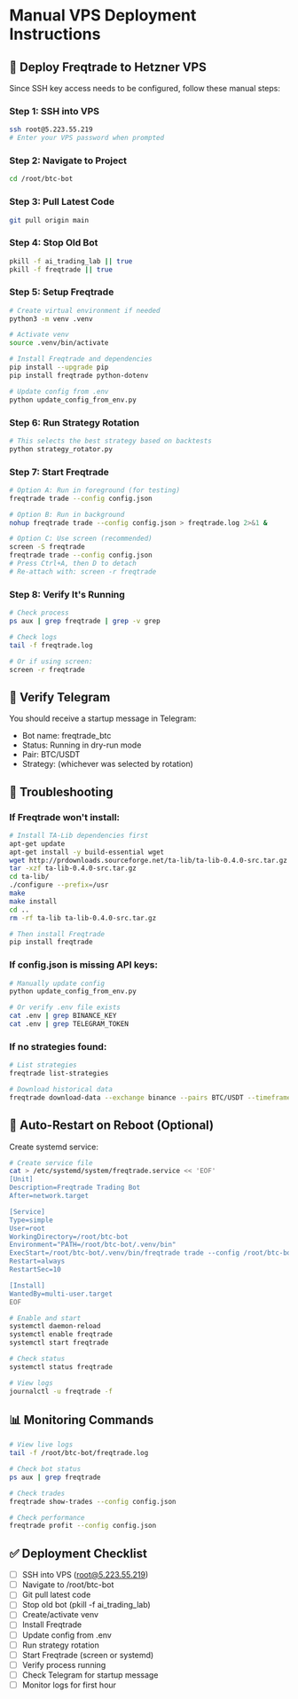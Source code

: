 # Manual VPS Deployment Instructions

## 🚀 Deploy Freqtrade to Hetzner VPS

Since SSH key access needs to be configured, follow these manual steps:

### Step 1: SSH into VPS
```bash
ssh root@5.223.55.219
# Enter your VPS password when prompted
```

### Step 2: Navigate to Project
```bash
cd /root/btc-bot
```

### Step 3: Pull Latest Code
```bash
git pull origin main
```

### Step 4: Stop Old Bot
```bash
pkill -f ai_trading_lab || true
pkill -f freqtrade || true
```

### Step 5: Setup Freqtrade
```bash
# Create virtual environment if needed
python3 -m venv .venv

# Activate venv
source .venv/bin/activate

# Install Freqtrade and dependencies
pip install --upgrade pip
pip install freqtrade python-dotenv

# Update config from .env
python update_config_from_env.py
```

### Step 6: Run Strategy Rotation
```bash
# This selects the best strategy based on backtests
python strategy_rotator.py
```

### Step 7: Start Freqtrade
```bash
# Option A: Run in foreground (for testing)
freqtrade trade --config config.json

# Option B: Run in background
nohup freqtrade trade --config config.json > freqtrade.log 2>&1 &

# Option C: Use screen (recommended)
screen -S freqtrade
freqtrade trade --config config.json
# Press Ctrl+A, then D to detach
# Re-attach with: screen -r freqtrade
```

### Step 8: Verify It's Running
```bash
# Check process
ps aux | grep freqtrade | grep -v grep

# Check logs
tail -f freqtrade.log

# Or if using screen:
screen -r freqtrade
```

## 📱 Verify Telegram

You should receive a startup message in Telegram:
- Bot name: freqtrade_btc
- Status: Running in dry-run mode
- Pair: BTC/USDT
- Strategy: (whichever was selected by rotation)

## 🔧 Troubleshooting

### If Freqtrade won't install:
```bash
# Install TA-Lib dependencies first
apt-get update
apt-get install -y build-essential wget
wget http://prdownloads.sourceforge.net/ta-lib/ta-lib-0.4.0-src.tar.gz
tar -xzf ta-lib-0.4.0-src.tar.gz
cd ta-lib/
./configure --prefix=/usr
make
make install
cd ..
rm -rf ta-lib ta-lib-0.4.0-src.tar.gz

# Then install Freqtrade
pip install freqtrade
```

### If config.json is missing API keys:
```bash
# Manually update config
python update_config_from_env.py

# Or verify .env file exists
cat .env | grep BINANCE_KEY
cat .env | grep TELEGRAM_TOKEN
```

### If no strategies found:
```bash
# List strategies
freqtrade list-strategies

# Download historical data
freqtrade download-data --exchange binance --pairs BTC/USDT --timeframes 5m 15m --days 30
```

## 🔄 Auto-Restart on Reboot (Optional)

Create systemd service:

```bash
# Create service file
cat > /etc/systemd/system/freqtrade.service << 'EOF'
[Unit]
Description=Freqtrade Trading Bot
After=network.target

[Service]
Type=simple
User=root
WorkingDirectory=/root/btc-bot
Environment="PATH=/root/btc-bot/.venv/bin"
ExecStart=/root/btc-bot/.venv/bin/freqtrade trade --config /root/btc-bot/config.json
Restart=always
RestartSec=10

[Install]
WantedBy=multi-user.target
EOF

# Enable and start
systemctl daemon-reload
systemctl enable freqtrade
systemctl start freqtrade

# Check status
systemctl status freqtrade

# View logs
journalctl -u freqtrade -f
```

## 📊 Monitoring Commands

```bash
# View live logs
tail -f /root/btc-bot/freqtrade.log

# Check bot status
ps aux | grep freqtrade

# Check trades
freqtrade show-trades --config config.json

# Check performance
freqtrade profit --config config.json
```

## ✅ Deployment Checklist

- [ ] SSH into VPS (root@5.223.55.219)
- [ ] Navigate to /root/btc-bot
- [ ] Git pull latest code
- [ ] Stop old bot (pkill -f ai_trading_lab)
- [ ] Create/activate venv
- [ ] Install Freqtrade
- [ ] Update config from .env
- [ ] Run strategy rotation
- [ ] Start Freqtrade (screen or systemd)
- [ ] Verify process running
- [ ] Check Telegram for startup message
- [ ] Monitor logs for first hour
